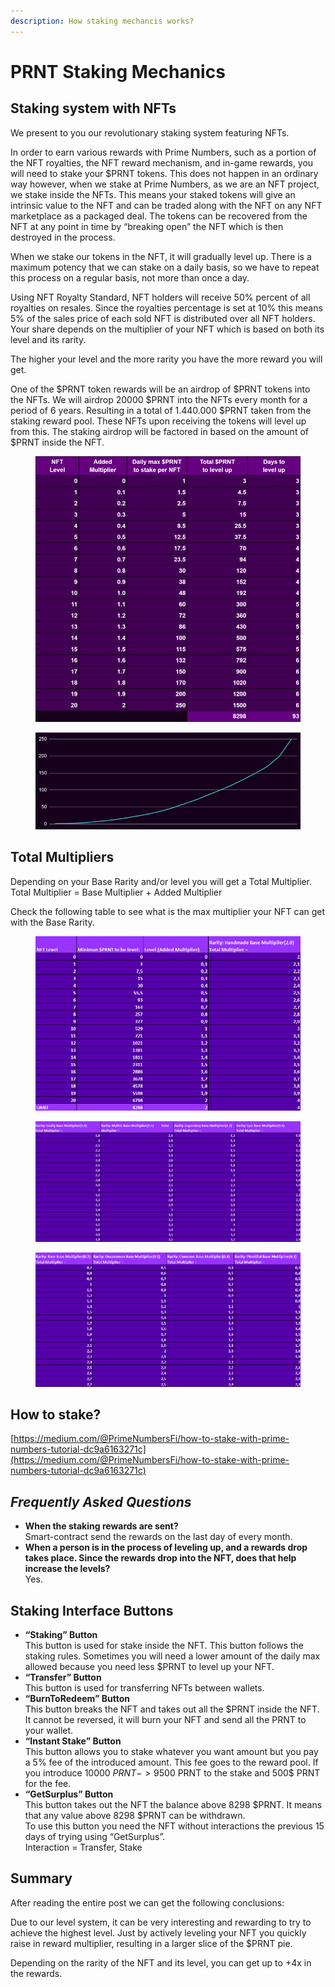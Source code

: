 ```yaml
---
description: How staking mechancis works?
---
```


# PRNT Staking Mechanics

## Staking system with NFTs <a href="#5932" id="5932"></a>

We present to you our revolutionary staking system featuring NFTs.

In order to earn various rewards with Prime Numbers, such as a portion of the NFT royalties, the NFT reward mechanism, and in-game rewards, you will need to stake your $PRNT tokens. This does not happen in an ordinary way however, when we stake at Prime Numbers, as we are an NFT project, we stake inside the NFTs. This means your staked tokens will give an intrinsic value to the NFT and can be traded along with the NFT on any NFT marketplace as a packaged deal. The tokens can be recovered from the NFT at any point in time by “breaking open” the NFT which is then destroyed in the process.

When we stake our tokens in the NFT, it will gradually level up. There is a maximum potency that we can stake on a daily basis, so we have to repeat this process on a regular basis, not more than once a day.

Using NFT Royalty Standard, NFT holders will receive 50% percent of all royalties on resales. Since the royalties percentage is set at 10% this means 5% of the sales price of each sold NFT is distributed over all NFT holders. Your share depends on the multiplier of your NFT which is based on both its level and its rarity.

The higher your level and the more rarity you have the more reward you will get.

One of the $PRNT token rewards will be an airdrop of $PRNT tokens into the NFTs. We will airdrop 20000 $PRNT into the NFTs every month for a period of 6 years. Resulting in a total of 1.440.000 $PRNT taken from the staking reward pool. These NFTs upon receiving the tokens will level up from this. The staking airdrop will be factored in based on the amount of $PRNT inside the NFT.

<figure><img src="../.gitbook/assets/1_KOU9KspbOFi_USk19sQJUQ.png" alt=""><figcaption></figcaption></figure>

<figure><img src="../.gitbook/assets/1_fPteFbdmqJYlnosnbcgLZQ.png" alt=""><figcaption></figcaption></figure>

## Total Multipliers <a href="#605d" id="605d"></a>

Depending on your Base Rarity and/or level you will get a Total Multiplier.\
Total Multiplier = Base Multiplier + Added Multiplier

Check the following table to see what is the max multiplier your NFT can get with the Base Rarity.

<figure><img src="../.gitbook/assets/1_82LhdX8TW7C6r1ENK-LYQw.png" alt=""><figcaption></figcaption></figure>

<figure><img src="../.gitbook/assets/1_Qw-xNwnAFLANYOu2nv76rw.png" alt=""><figcaption></figcaption></figure>

<figure><img src="../.gitbook/assets/1_HbSqRdBnONyxVUr-FZuNzA.png" alt=""><figcaption></figcaption></figure>

## How to stake? <a href="#21ca" id="21ca"></a>

[https://medium.com/@PrimeNumbersFi/how-to-stake-with-prime-numbers-tutorial-dc9a6163271c](https://medium.com/@PrimeNumbersFi/how-to-stake-with-prime-numbers-tutorial-dc9a6163271c)

## _Frequently Asked Questions_ <a href="#a7be" id="a7be"></a>

* **When the staking rewards are sent?**\
  Smart-contract send the rewards on the last day of every month.
* **When a person is in the process of leveling up, and a rewards drop takes place. Since the rewards drop into the NFT, does that help increase the levels?**\
  Yes.

## Staking Interface Buttons <a href="#9afb" id="9afb"></a>

* **“Staking” Button**\
  This button is used for stake inside the NFT. This button follows the staking rules. Sometimes you will need a lower amount of the daily max allowed because you need less $PRNT to level up your NFT.
* **“Transfer” Button**\
  This button is used for transferring NFTs between wallets.
* **“BurnToRedeem” Button**\
  This button breaks the NFT and takes out all the $PRNT inside the NFT.\
  It cannot be reversed, it will burn your NFT and send all the PRNT to your wallet.
* **“Instant Stake” Button**\
  This button allows you to stake whatever you want amount but you pay a 5% fee of the introduced amount. This fee goes to the reward pool. If you introduce 10000 $PRNT -> 9500$ PRNT to the stake and 500$ PRNT for the fee.
* **“GetSurplus” Button**\
  This button takes out the NFT the balance above 8298 $PRNT. It means that any value above 8298 $PRNT can be withdrawn.\
  To use this button you need the NFT without interactions the previous 15 days of trying using “GetSurplus”.\
  Interaction = Transfer, Stake

## Summary <a href="#04fc" id="04fc"></a>

After reading the entire post we can get the following conclusions:

Due to our level system, it can be very interesting and rewarding to try to achieve the highest level. Just by actively leveling your NFT you quickly raise in reward multiplier, resulting in a larger slice of the $PRNT pie.

Depending on the rarity of the NFT and its level, you can get up to +4x in the rewards.
